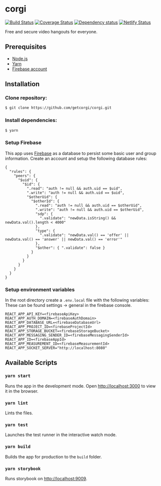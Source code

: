 # corgi

[![Build Status](https://travis-ci.org/getcorgi/corgi.svg?branch=master)](https://travis-ci.org/getcorgi/corgi)
[![Coverage Status](https://coveralls.io/repos/github/getcorgi/corgi/badge.svg?branch=master)](https://coveralls.io/github/getcorgi/corgi?branch=master)
[![Dependency status](https://david-dm.org/getcorgi/corgi.svg)](https://david-dm.org/getcorgi/corgi)
[![Netlify Status](https://api.netlify.com/api/v1/badges/986629ff-987f-4ef0-b373-6767a4e5a79e/deploy-status)](https://app.netlify.com/sites/corgi/deploys)

Free and secure video hangouts for everyone.

## Prerequisites

- [Node.js](https://nodejs.org/en/download/)
- [Yarn](https://yarnpkg.com/lang/en/docs/install/)
- [Firebase account](https://firebase.google.com/)

## Installation

### Clone repository:

```sh
$ git clone https://github.com/getcorgi/corgi.git
```

### Install dependencies:

```sh
$ yarn
```

### Setup Firebase

This app uses [Firebase](https://firebase.google.com/) as a database to persist some basic user and group information. Create an account and setup the following database rules:

```
{
  "rules": {
    "peers": {
      "$uid": {
        "$id": {
          ".read": "auth != null && auth.uid == $uid",
          ".write": "auth != null && auth.uid == $uid",
          "$otherUid": {
            "$otherId": {
              ".read": "auth != null && auth.uid == $otherUid",
              ".write": "auth != null && auth.uid == $otherUid",
              "sdp": {
                ".validate": "newData.isString() && newData.val().length < 4000"
              },
              "type": {
                ".validate": "newData.val() == 'offer' || newData.val() == 'answer' || newData.val() == 'error'"
              },
              "$other": { ".validate": false }
            }
          }
        }
      }
    }
  }
}
```

### Setup environment variables

In the root directory create a `.env.local` file with the following variables:
These can be found settings -> general in the firebase console.

```
REACT_APP_API_KEY=<firebaseApiKey>
REACT_APP_AUTH_DOMAIN=<firebaseAuthDomain>
REACT_APP_DATABASE_URL=<firebaseDatabaseUrl>
REACT_APP_PROJECT_ID=<firebaseProjectId>
REACT_APP_STORAGE_BUCKET=<firebaseStorageBucket>
REACT_APP_MESSAGING_SENDER_ID=<firebaseMessagingSenderId>
REACT_APP_ID=<firebaseAppId>
REACT_APP_MEASUREMENT_ID=<firebaseMeasurementId>
REACT_APP_SOCKET_SERVER="http://localhost:8080"
```

## Available Scripts

### `yarn start`

Runs the app in the development mode.
Open [http://localhost:3000](http://localhost:3000) to view it in the browser.

### `yarn lint`

Lints the files.

### `yarn test`

Launches the test runner in the interactive watch mode.

### `yarn build`

Builds the app for production to the `build` folder.

### `yarn storybook`

Runs storybook on [http://localhost:9009](http://localhost:9009).
